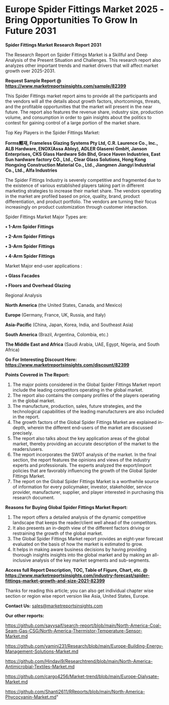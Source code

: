  # Europe Spider Fittings Market 2025 -Bring Opportunities To Grow In Future 2031

<strong>Spider Fittings Market Research Report 2031</strong>

The Research Report on Spider Fittings Market is a Skillful and Deep Analysis of the Present Situation and Challenges. This research report also analyzes other important trends and market drivers that will affect market growth over 2025-2031.

<strong>Request Sample Report @ <a href=https://www.marketreportsinsights.com/sample/82399>https://www.marketreportsinsights.com/sample/82399</a></strong>

This Spider Fittings market report aims to provide all the participants and the vendors will all the details about growth factors, shortcomings, threats, and the profitable opportunities that the market will present in the near future. The report also features the revenue share, industry size, production volume, and consumption in order to gain insights about the politics to contest for gaining control of a large portion of the market share.

Top Key Players in the Spider Fittings Market:

<strong>Forms䫪재, Frameless Glazing Systems Pty Ltd, C.R. Laurence Co., Inc., ALB Hardware, ENOX(Assa Abloy), ADLER Glaserei GmbH, Janson Enterprises, CKS Glass Hardware Sdn Bhd, Grace Haven Industries, East Sun hardware factory CO., Ltd., Clear Glass Solutions, Hong Kong Hongxing Construction Material Co., Ltd., Jiangmen Jiangyi Industrial Co., Ltd., Alfa Industries</strong>

The Spider Fittings Industry is severely competitive and fragmented due to the existence of various established players taking part in different marketing strategies to increase their market share. The vendors operating in the market are profiled based on price, quality, brand, product differentiation, and product portfolio. The vendors are turning their focus increasingly on product customization through customer interaction.

Spider Fittings Market Major Types are:

<strong>• 1-Arm Spider Fittings

• 2-Arm Spider Fittings

• 3-Arm Spider Fittings

• 4-Arm Spider Fittings</strong>

Market Major end-user applications :

<strong>• Glass Facades

• Floors and Overhead Glazing</strong>

Regional Analysis

</u><strong><b>North America</b></strong> (the United States, Canada, and Mexico)

<strong><b>Europe </b></strong>(Germany, France, UK, Russia, and Italy)

<strong><b>Asia-Pacific</b></strong> (China, Japan, Korea, India, and Southeast Asia)

<strong><b>South America</b></strong> (Brazil, Argentina, Colombia, etc.)

<strong><b>The Middle East and Africa</b></strong> (Saudi Arabia, UAE, Egypt, Nigeria, and South Africa)

<strong>Go For Interesting Discount Here: <a href=https://www.marketreportsinsights.com/discount/82399>https://www.marketreportsinsights.com/discount/82399</a></strong>

<strong>Points Covered in The Report:</strong>
<ol>
  <li>The major points considered in the Global Spider Fittings Market report include the leading competitors operating in the global market.</li>
  <li>The report also contains the company profiles of the players operating in the global market.</li>
  <li>The manufacture, production, sales, future strategies, and the technological capabilities of the leading manufacturers are also included in the report.</li>
  <li>The growth factors of the Global Spider Fittings Market are explained in-depth, wherein the different end-users of the market are discussed precisely.</li>
  <li>The report also talks about the key application areas of the global market, thereby providing an accurate description of the market to the readers/users.</li>
  <li>The report incorporates the SWOT analysis of the market. In the final section, the report features the opinions and views of the industry experts and professionals. The experts analyzed the export/import policies that are favorably influencing the growth of the Global Spider Fittings Market.</li>
  <li>The report on the Global Spider Fittings Market is a worthwhile source of information for every policymaker, investor, stakeholder, service provider, manufacturer, supplier, and player interested in purchasing this research document.</li>
</ol>
<strong>Reasons for Buying Global Spider Fittings Market Report:</strong>

<ol>
  <li>The report offers a detailed analysis of the dynamic competitive landscape that keeps the reader/client well ahead of the competitors.</li>
  <li>It also presents an in-depth view of the different factors driving or restraining the growth of the global market.</li>
  <li>The Global Spider Fittings Market report provides an eight-year forecast evaluated on the basis of how the market is estimated to grow.</li>
  <li>It helps in making aware business decisions by having providing thorough insights insights into the global market and by making an all-inclusive analysis of the key market segments and sub-segments.</li>
</ol>
<strong>Access full Report Description, TOC, Table of Figure, Chart, etc. @ <a href=https://www.marketreportsinsights.com/industry-forecast/spider-fittings-market-growth-and-size-2021-82399>https://www.marketreportsinsights.com/industry-forecast/spider-fittings-market-growth-and-size-2021-82399</a></strong>


Thanks for reading this article; you can also get individual chapter wise section or region wise report version like Asia, United States, Europe.

<strong>Contact Us:</strong>
sales@marketreportsinsights.com

<strong>Our other reports:</strong>

<a href=https://github.com/sayysaif/search-report/blob/main/North-America-Coal-Seam-Gas-CSG/North-America-Thermistor-Temperature-Sensor-Market.md>https://github.com/sayysaif/search-report/blob/main/North-America-Coal-Seam-Gas-CSG/North-America-Thermistor-Temperature-Sensor-Market.md</a>

<a href=https://github.com/yamini231/Research/blob/main/Europe-Building-Energy-Management-Solutions-Market.md>https://github.com/yamini231/Research/blob/main/Europe-Building-Energy-Management-Solutions-Market.md</a>

<a href=https://github.com/Hindavi9/Researchtrend/blob/main/North-America-Antimicrobial-Textiles-Market.md>https://github.com/Hindavi9/Researchtrend/blob/main/North-America-Antimicrobial-Textiles-Market.md</a>

<a href=https://github.com/cargo4256/Market-trend/blob/main/Europe-Dialysate-Market.md>https://github.com/cargo4256/Market-trend/blob/main/Europe-Dialysate-Market.md</a>

<a href=https://github.com/Shanti2611/RReports/blob/main/North-America-Phycocyanin-Market.md>https://github.com/Shanti2611/RReports/blob/main/North-America-Phycocyanin-Market.md</a>"
